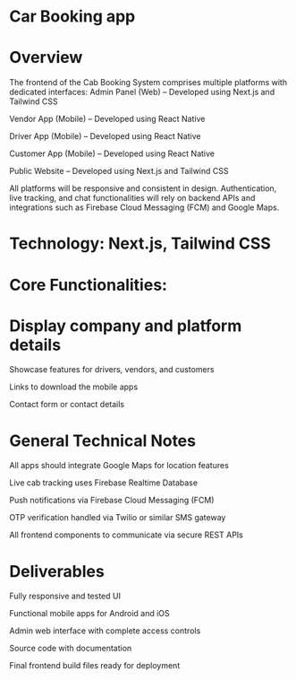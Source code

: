 # Car Booking app
 
# Overview
The frontend of the Cab Booking System comprises multiple platforms with dedicated interfaces:
Admin Panel (Web) – Developed using Next.js and Tailwind CSS


Vendor App (Mobile) – Developed using React Native


Driver App (Mobile) – Developed using React Native


Customer App (Mobile) – Developed using React Native


Public Website – Developed using Next.js and Tailwind CSS


All platforms will be responsive and consistent in design. Authentication, live tracking, and chat functionalities will rely on backend APIs and integrations such as Firebase Cloud Messaging (FCM) and Google Maps.

# Technology: Next.js, Tailwind CSS
# Core Functionalities:
# Display company and platform details


Showcase features for drivers, vendors, and customers


Links to download the mobile apps


Contact form or contact details



# General Technical Notes
All apps should integrate Google Maps for location features


Live cab tracking uses Firebase Realtime Database


Push notifications via Firebase Cloud Messaging (FCM)


OTP verification handled via Twilio or similar SMS gateway


All frontend components to communicate via secure REST APIs



# Deliverables
Fully responsive and tested UI


Functional mobile apps for Android and iOS


Admin web interface with complete access controls


Source code with documentation


Final frontend build files ready for deployment

